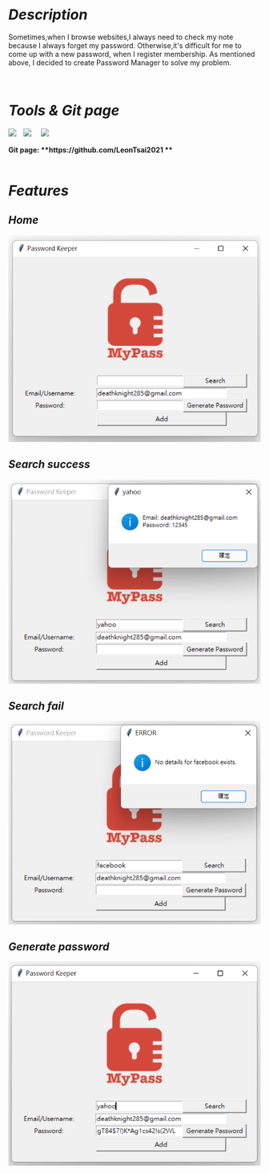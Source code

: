 # <Strong>_Description_</Strong>

Sometimes,when I browse websites,I always need to check my note because I always forget my password. Otherwise,it's difficult for me to come up with a new password, when I register membership. As mentioned above, I decided to create Password Manager to solve my problem.

<br  />

# <Strong>_Tools & Git page_</Strong>

<img align = "left" width = "30px" src = "https://upload.wikimedia.org/wikipedia/commons/thumb/9/9a/Visual_Studio_Code_1.35_icon.svg/2048px-Visual_Studio_Code_1.35_icon.svg.png" />
<img align = "left" width = "35px" src = "https://encrypted-tbn0.gstatic.com/images?q=tbn:ANd9GcSmGZh-nLwf0EhKWSEHxrZ3VE50o0zvol2ZHXPCdu2oFd6220h3&s">
<img align = "left" width = "30px" src = "https://upload.wikimedia.org/wikipedia/commons/thumb/3/3f/Git_icon.svg/1024px-Git_icon.svg.png">
<br />
<br />
<strong>Git page: **https://github.com/LeonTsai2021 **</strong> 
<br  />



<br  />

# <Strong>_Features_</Strong>

## <Strong>_Home_</Strong>

<img src = "./screenshot/Home.png">

## <Strong>_Search success_</Strong>

<img src = "./screenshot/Search_success.png">

## <Strong>_Search fail_</Strong>

<img src = "./screenshot/Search_fail.png">

## <Strong>_Generate password_</Strong>

<img src = "./screenshot/Generate_password.png">

<br  />
